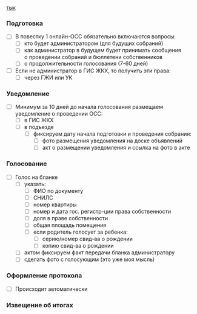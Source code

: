 [тык](https://gkhnews.ru/1481704-onlajn-sobraniya-provodit-ili-pogodit/)
### Подготовка
- [ ] В повестку 1 онлайн-ОСС обязательно включаются вопросы:
	- [ ] кто будет администратором (для будущих собраний)
	- [ ] как администратор в будущем будет принимать сообщения о проведении собраний и бюллетени собственников
	- [ ] о продолжительности голосования (7-60 дней)
- [ ] Если не администратор в ГИС ЖКХ, то получить эти права:
	- [ ] через ГЖИ или УК

### Уведомление
- [ ] Минимум за 10 дней до начала голосования размещаем уведомление о проведении ОСС:
	- [ ] в ГИС ЖКХ
	- [ ] в подъезде
		- [ ] фиксируем дату начала подготовки и проведения собрания:
			- [ ] фото размещения уведомления на доске объявлений
			- [ ] акт о размещении уведомления и ссылка на фото в акте

### Голосование
- [ ] Голос на бланке
	- [ ] указать:
		- [ ] ФИО по документу
		- [ ] СНИЛС
		- [ ] номер квартиры
		- [ ] номер и дата гос. регистр-ции права собственности
		- [ ] доля в праве собственности
		- [ ] общая площадь помещения
		- [ ] если родитель голосует за ребенка:
			- [ ] серию/номер свид-ва о рождении
			- [ ] копию свид-ва о рождении
	- [ ] актом фиксируем факт передачи бланка администратору
	- [ ] сделать фото с голосующим (это уже моя мысль)

### Оформление протокола
- [ ] Происходит автоматически

### Извещение об итогах
